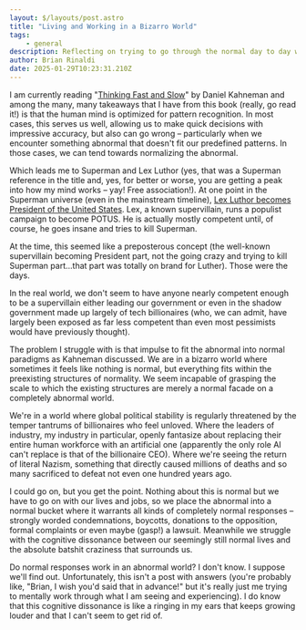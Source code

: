 ```yaml
---
layout: $/layouts/post.astro
title: "Living and Working in a Bizarro World"
tags:
    - general
description: Reflecting on trying to go through the normal day to day while the world burns around you.
author: Brian Rinaldi
date: 2025-01-29T10:23:31.210Z
---
```


I am currently reading "[Thinking Fast and Slow](https://en.wikipedia.org/wiki/Thinking,_Fast_and_Slow)" by Daniel Kahneman and among the many, many takeaways that I have from this book (really, go read it!) is that the human mind is optimized for pattern recognition. In most cases, this serves us well, allowing us to make quick decisions with impressive accuracy, but also can go wrong – particularly when we encounter something abnormal that doesn't fit our predefined patterns. In those cases, we can tend towards normalizing the abnormal.

Which leads me to Superman and Lex Luthor (yes, that was a Superman reference in the title and, yes, for better or worse, you are getting a peak into how my mind works – yay! Free association!). At one point in the Superman universe (even in the mainstream timeline), [Lex Luthor becomes President of the United States](https://dc.fandom.com/wiki/President_Luthor). Lex, a known supervillain, runs a populist campaign to become POTUS. He is actually mostly competent until, of course, he goes insane and tries to kill Superman.

At the time, this seemed like a preposterous concept (the well-known supervillain becoming President part, not the going crazy and trying to kill Superman part...that part was totally on brand for Luther). Those were the days.

In the real world, we don't seem to have anyone nearly competent enough to be a supervillain either leading our government or even in the shadow government made up largely of tech billionaires (who, we can admit, have largely been exposed as far less competent than even most pessimists would have previously thought). 

The problem I struggle with is that impulse to fit the abnormal into normal paradigms as Kahneman discussed. We are in a bizarro world where sometimes it feels like nothing is normal, but everything fits within the preexisting structures of normality. We seem incapable of grasping the scale to which the existing structures are merely a normal facade on a completely abnormal world.

We're in a world where global political stability is regularly threatened by the temper tantrums of billionaires who feel unloved. Where the leaders of industry, my industry in particular, openly fantasize about replacing their entire human workforce with an artificial one (apparently the only role AI can't replace is that of the billionaire CEO). Where we're seeing the return of literal Nazism, something that directly caused millions of deaths and so many sacrificed to defeat not even one hundred years ago.

I could go on, but you get the point. Nothing about this is normal but we have to go on with our lives and jobs, so we place the abnormal into a normal bucket where it warrants all kinds of completely normal responses – strongly worded condemnations, boycotts, donations to the opposition, formal complaints or even maybe (gasp!) a lawsuit. Meanwhile we struggle with the cognitive dissonance between our seemingly still normal lives and the absolute batshit craziness that surrounds us.

Do normal responses work in an abnormal world? I don't know. I suppose we'll find out. Unfortunately, this isn't a post with answers (you're probably like, "Brian, I wish you'd said that in advance!" but it's really just me trying to mentally work through what I am seeing and experiencing). I do know that this cognitive dissonance is like a ringing in my ears that keeps growing louder and that I can't seem to get rid of.